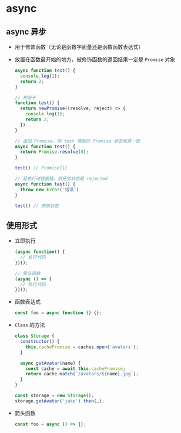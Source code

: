 # async

## async 异步

+ 用于修饰函数（无论是函数字面量还是函数函数表达式）

+ 放置在函数最开始的地方，被修饰函数的返回结果一定是 `Promise` 对象

    ```js
    async function test() {
      console.log(1);
      return 2;
    }

    // 相当于
    function test() {
      return newPromise((resolve, reject) => {
        console.log(1);
        return 2;
      })
    }
    ```

    ```js
    // 返回 Promise，则 test 得到的 Promise 状态和其一致
    async function test() {
      return Promise.resolve(0);
    }

    test() // Promise{1}

    ```

    ```js
    // 若执行过程报错，则任务状态是 rejected
    async function test() {
      throw new Error('错误')
    }

    test() // 失败状态
    ```

## 使用形式

+ 立即执行

    ```js
    (async function() {
      // 执行代码
    })();

    // 箭头函数
    (async () => {
      // 执行代码
    })();
    ```

+ 函数表达式

    ```js
    const foo = async function () {};
    ```

+ `Class` 的方法

    ```js
    class Storage {
      constructor() {
        this.cachePromise = caches.open('avatars');
      }

      async getAvatar(name) {
        const cache = await this.cachePromise;
        return cache.match(`/avatars/${name}.jpg`);
      }
    }

    const storage = new Storage();
    storage.getAvatar('jake').then(…);
    ```

+ 箭头函数

    ```js
    const foo = async () => {};
    ```
